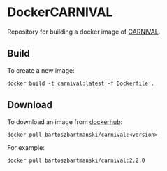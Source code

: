 
# DockerCARNIVAL

Repository for building a docker image of [CARNIVAL](https://github.com/saezlab/CARNIVAL/).

## Build

To create a new image:
```
docker build -t carnival:latest -f Dockerfile .
```

## Download

To download an image from [dockerhub](https://hub.docker.com/repository/docker/bartoszbartmanski/carnival):
``` 
docker pull bartoszbartmanski/carnival:<version>
```
For example:
```
docker pull bartoszbartmanski/carnival:2.2.0
```


